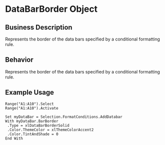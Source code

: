 # DataBarBorder Object

## Business Description
Represents the border of the data bars specified by a conditional formatting rule.

## Behavior
Represents the border of the data bars specified by a conditional formatting rule.

## Example Usage
```vba
Range("A1:A10").Select 
Range("A1:A10").Activate 
 
Set myDataBar = Selection.FormatConditions.AddDatabar 
With myDataBar.BarBorder 
 .Type = xlDataBarBorderSolid 
 .Color.ThemeColor = xlThemeColorAccent2 
 .Color.TintAndShade = 0 
End With
```